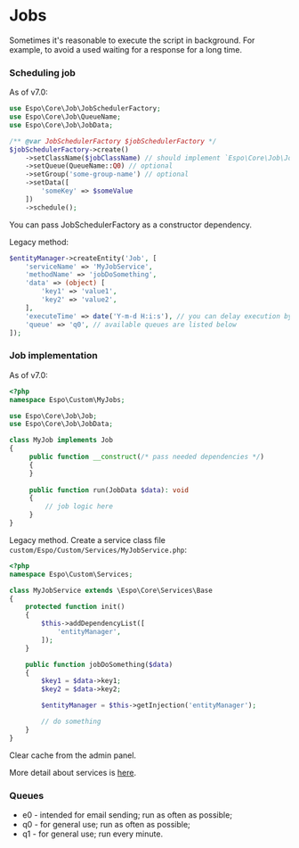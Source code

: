 # Jobs

Sometimes it's reasonable to execute the script in background. For example, to avoid a used waiting for a response  for a long time.

### Scheduling job

As of v7.0:

```php
use Espo\Core\Job\JobSchedulerFactory;
use Espo\Core\Job\QueueName;
use Espo\Core\Job\JobData;

/** @var JobSchedulerFactory $jobSchedulerFactory */
$jobSchedulerFactory->create()
    ->setClassName($jobClassName) // should implement `Espo\Core\Job\Job` interface
    ->setQueue(QueueName::Q0) // optional
    ->setGroup('some-group-name') // optional
    ->setData([
        'someKey' => $someValue
    ])
    ->schedule();
```

You can pass JobSchedulerFactory as a constructor dependency.


Legacy method:

```php
$entityManager->createEntity('Job', [
    'serviceName' => 'MyJobService',
    'methodName' => 'jobDoSomething',
    'data' => (object) [
        'key1' => 'value1',
        'key2' => 'value2',
    ],
    'executeTime' => date('Y-m-d H:i:s'), // you can delay execution by setting a later time
    'queue' => 'q0', // available queues are listed below
]);
```

### Job implementation

As of v7.0:

```php
<?php
namespace Espo\Custom\MyJobs;

use Espo\Core\Job\Job;
use Espo\Core\Job\JobData;

class MyJob implements Job
{
     public function __construct(/* pass needed dependencies */)
     {
     }
     
     public function run(JobData $data): void
     {
         // job logic here
     }
}
```


Legacy method. Create a service class file `custom/Espo/Custom/Services/MyJobService.php`:

```php
<?php
namespace Espo\Custom\Services;

class MyJobService extends \Espo\Core\Services\Base
{
    protected function init()
    {
        $this->addDependencyList([
            'entityManager',
        ]);
    }

    public function jobDoSomething($data)
    {
        $key1 = $data->key1;
        $key2 = $data->key2;

        $entityManager = $this->getInjection('entityManager');

        // do something
    }
}

```

Clear cache from the admin panel.

More detail about services is [here](services.md).

### Queues

* e0 - intended for email sending; run as often as possible;
* q0 - for general use; run as often as possible;
* q1 - for general use; run every minute.
